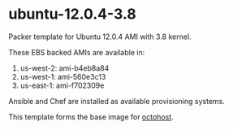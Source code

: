 ubuntu-12.0.4-3.8
=================

Packer template for Ubuntu 12.0.4 AMI with 3.8 kernel.

These EBS backed AMIs are available in:

1. us-west-2: ami-b4eb8a84
2. us-west-1: ami-560e3c13
3. us-east-1: ami-f702309e

Ansible and Chef are installed as available provisioning systems.

This template forms the base image for [octohost](https://github.com/octohost/octohost).